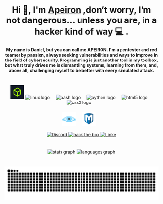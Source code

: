 <h1 align="center">Hi 👋, I'm  <a href="https://github.com/4peir0n" target="_blank">Apeiron<a> ,don’t worry, I’m not dangerous... unless you are, in a hacker kind of way 💻 .</h1>

###

<h4 align="center">My name is Daniel, but you can call me APEIRON. I'm a pentester and red teamer by passion, always seeking vulnerabilities and ways to improve in the field of cybersecurity. Programming is just another tool in my toolbox, but what truly drives me is dismantling systems, learning from them, and, above all, challenging myself to be better with every simulated attack.</h4>

###

###

<br clear="both">

<div align="center">
  <img src="./images/htb.jpeg" height="45" alt="hack the box logo" />
  <img src="https://cdn.jsdelivr.net/gh/devicons/devicon/icons/linux/linux-original.svg" height="45" alt="linux logo"  />
  <img width="12" />
  <img src="https://cdn.jsdelivr.net/gh/devicons/devicon/icons/bash/bash-original.svg" height="45" alt="bash logo"  />
  <img width="12" />
  <img src="https://cdn.jsdelivr.net/gh/devicons/devicon/icons/python/python-original.svg" height="45" alt="python logo"  />
  <img width="12" />
  <img src="https://cdn.jsdelivr.net/gh/devicons/devicon/icons/html5/html5-original.svg" height="45" alt="html5 logo"  />
  <img width="12" />
  <img src="https://cdn.jsdelivr.net/gh/devicons/devicon/icons/css3/css3-original.svg" height="45" alt="css3 logo"  />
  <img width="12" />
</div>

###

<div align="center">
  <img src="./images/nmap.png" height="45" alt="nmap logo"  />
  <img width="12" />
  <img src="./images/metasploit.png" height="45" alt="meta logo"/>
  <img width="12" />
</div>



<br clear="both">

<div align="center">
  <a href="" target="_blank">
    <img src="https://img.shields.io/badge/Discord-7289DA?style=for-the-badge&logo=discord&logoColor=white" height="40" alt="Discord"  />
  </a>
  <a href="" target="_blank">
    <img src="https://img.shields.io/badge/-HacK THE BOX-2EC866?style=for-the-badge&logo=HackerRank&logoColor=black" height="40" alt="hack the box"  />
  </a>
  <a href="https://www.linkedin.com/in/daniel-j-benito-424b43300/" target="_blank">
    <img src="https://img.shields.io/badge/LinkedIn-0077B5?style=for-the-badge&logo=linkedin&logoColor=white" height="40" alt="Linke"  />
  </a>
</div>

###

<br clear="both">

<div align="center">
  <img src="https://github-readme-stats.vercel.app/api?username=4peir0n&hide_title=false&hide_rank=true&show_icons=true&include_all_commits=true&count_private=true&disable_animations=false&theme=dark&locale=en&hide_border=false" height="150" alt="stats graph"  />

  <img src="https://github-readme-stats.vercel.app/api/top-langs?username=4peir0n&locale=en&hide_title=false&layout=compact&card_width=320&langs_count=5&theme=dark&hide_border=false" height="150" alt="languages graph"  />
</div>

###

<br clear="both">

<img src="./images/snake.svg" alt="Snake animation" />

###

